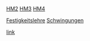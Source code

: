 [HM2](https://ms914.github.io/HM_test/HM2_Formelsammlung.html) [HM3](https://ms914.github.io/HM_test/HM3_Formelsammlung.html) [HM4](https://ms914.github.io/HM_test/HM4_Formelsammlung.html)

[Festigkeitslehre](https://ms914.github.io/HM_test/Festigkeitslehre.html)     [Schwingungen](https://ms914.github.io/HM_test/Schwingungen.html)

[link](https://ms914.github.io/HM_test/index.html)
